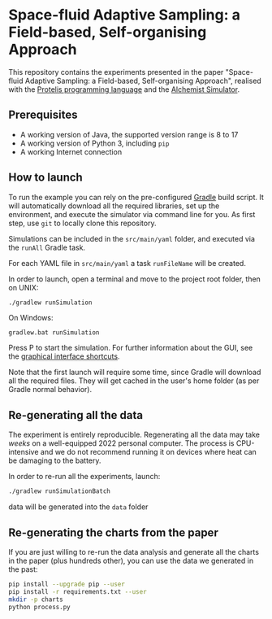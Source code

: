 # Space-fluid Adaptive Sampling: a Field-based, Self-organising Approach

This repository contains the experiments presented in the paper "Space-fluid Adaptive Sampling: a Field-based, Self-organising Approach",
realised with the [Protelis programming language](https://www.protelis.org) and the [Alchemist Simulator](https://github.com/AlchemistSimulator/Alchemist).

## Prerequisites

* A working version of Java, the supported version range is 8 to 17
* A working version of Python 3, including `pip`
* A working Internet connection

## How to launch

To run the example you can rely on the pre-configured [Gradle](https://gradle.org) build script.
It will automatically download all the required libraries, set up the environment, and execute the simulator via command line for you.
As first step, use `git` to locally clone this repository.

Simulations can be included in the `src/main/yaml` folder,
and executed via the `runAll` Gradle task.

For each YAML file in `src/main/yaml` a task `runFileName` will be created.

In order to launch, open a terminal and move to the project root folder, then on UNIX:
```bash
./gradlew runSimulation
```
On Windows:
```
gradlew.bat runSimulation
```

Press <kb>P</kb> to start the simulation.
For further information about the GUI, see the [graphical interface shortcuts](https://alchemistsimulator.github.io/reference/default-ui/).

Note that the first launch will require some time, since Gradle will download all the required files.
They will get cached in the user's home folder (as per Gradle normal behavior).

## Re-generating all the data

The experiment is entirely reproducible.
Regenerating all the data may take *weeks* on a well-equipped 2022 personal computer.
The process is CPU-intensive and we do not recommend running it on devices where heat can be damaging to the battery.

In order to re-run all the experiments, launch:
```bash
./gradlew runSimulationBatch
```
data will be generated into the `data` folder

## Re-generating the charts from the paper

If you are just willing to re-run the data analysis and generate all the charts in the paper (plus hundreds other),
you can use the data we generated in the past:

```bash
pip install --upgrade pip --user
pip install -r requirements.txt --user
mkdir -p charts
python process.py
```

